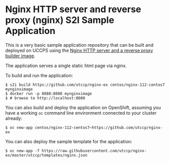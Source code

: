 # Nginx HTTP server and reverse proxy (nginx) S2I Sample Application

This is a very basic sample application repository that can be built and deployed
on UCCPS using the [Nginx HTTP server and a reverse proxy builder image](https://github.com/utccp/nginx-container).

The application serves a single static html page via nginx.

To build and run the application:

```
$ s2i build https://github.com/utccp/nginx-ex centos/nginx-112-centos7 mynginximage
$ docker run -p 8080:8080 mynginximage
$ # browse to http://localhost:8080
```

You can also build and deploy the application on OpenShift, assuming you have a
working `oc` command line environment connected to your cluster already:

`$ oc new-app centos/nginx-112-centos7~https://github.com/utccp/nginx-ex`

You can also deploy the sample template for the application:

`$ oc new-app -f https://raw.githubusercontent.com/utccp/nginx-ex/master/utccp/templates/nginx.json`
